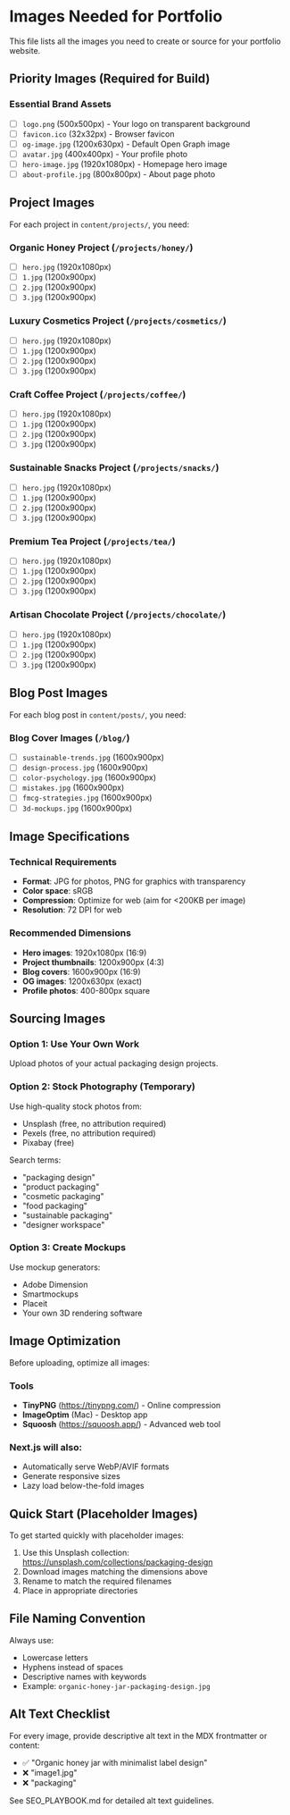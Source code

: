 # Images Needed for Portfolio

This file lists all the images you need to create or source for your portfolio website.

## Priority Images (Required for Build)

### Essential Brand Assets
- [ ] `logo.png` (500x500px) - Your logo on transparent background
- [ ] `favicon.ico` (32x32px) - Browser favicon
- [ ] `og-image.jpg` (1200x630px) - Default Open Graph image
- [ ] `avatar.jpg` (400x400px) - Your profile photo
- [ ] `hero-image.jpg` (1920x1080px) - Homepage hero image
- [ ] `about-profile.jpg` (800x800px) - About page photo

## Project Images

For each project in `content/projects/`, you need:

### Organic Honey Project (`/projects/honey/`)
- [ ] `hero.jpg` (1920x1080px)
- [ ] `1.jpg` (1200x900px)
- [ ] `2.jpg` (1200x900px)
- [ ] `3.jpg` (1200x900px)

### Luxury Cosmetics Project (`/projects/cosmetics/`)
- [ ] `hero.jpg` (1920x1080px)
- [ ] `1.jpg` (1200x900px)
- [ ] `2.jpg` (1200x900px)
- [ ] `3.jpg` (1200x900px)

### Craft Coffee Project (`/projects/coffee/`)
- [ ] `hero.jpg` (1920x1080px)
- [ ] `1.jpg` (1200x900px)
- [ ] `2.jpg` (1200x900px)
- [ ] `3.jpg` (1200x900px)

### Sustainable Snacks Project (`/projects/snacks/`)
- [ ] `hero.jpg` (1920x1080px)
- [ ] `1.jpg` (1200x900px)
- [ ] `2.jpg` (1200x900px)
- [ ] `3.jpg` (1200x900px)

### Premium Tea Project (`/projects/tea/`)
- [ ] `hero.jpg` (1920x1080px)
- [ ] `1.jpg` (1200x900px)
- [ ] `2.jpg` (1200x900px)
- [ ] `3.jpg` (1200x900px)

### Artisan Chocolate Project (`/projects/chocolate/`)
- [ ] `hero.jpg` (1920x1080px)
- [ ] `1.jpg` (1200x900px)
- [ ] `2.jpg` (1200x900px)
- [ ] `3.jpg` (1200x900px)

## Blog Post Images

For each blog post in `content/posts/`, you need:

### Blog Cover Images (`/blog/`)
- [ ] `sustainable-trends.jpg` (1600x900px)
- [ ] `design-process.jpg` (1600x900px)
- [ ] `color-psychology.jpg` (1600x900px)
- [ ] `mistakes.jpg` (1600x900px)
- [ ] `fmcg-strategies.jpg` (1600x900px)
- [ ] `3d-mockups.jpg` (1600x900px)

## Image Specifications

### Technical Requirements
- **Format**: JPG for photos, PNG for graphics with transparency
- **Color space**: sRGB
- **Compression**: Optimize for web (aim for <200KB per image)
- **Resolution**: 72 DPI for web

### Recommended Dimensions
- **Hero images**: 1920x1080px (16:9)
- **Project thumbnails**: 1200x900px (4:3)
- **Blog covers**: 1600x900px (16:9)
- **OG images**: 1200x630px (exact)
- **Profile photos**: 400-800px square

## Sourcing Images

### Option 1: Use Your Own Work
Upload photos of your actual packaging design projects.

### Option 2: Stock Photography (Temporary)
Use high-quality stock photos from:
- Unsplash (free, no attribution required)
- Pexels (free, no attribution required)
- Pixabay (free)

Search terms:
- "packaging design"
- "product packaging"
- "cosmetic packaging"
- "food packaging"
- "sustainable packaging"
- "designer workspace"

### Option 3: Create Mockups
Use mockup generators:
- Adobe Dimension
- Smartmockups
- Placeit
- Your own 3D rendering software

## Image Optimization

Before uploading, optimize all images:

### Tools
- **TinyPNG** (https://tinypng.com/) - Online compression
- **ImageOptim** (Mac) - Desktop app
- **Squoosh** (https://squoosh.app/) - Advanced web tool

### Next.js will also:
- Automatically serve WebP/AVIF formats
- Generate responsive sizes
- Lazy load below-the-fold images

## Quick Start (Placeholder Images)

To get started quickly with placeholder images:

1. Use this Unsplash collection: https://unsplash.com/collections/packaging-design
2. Download images matching the dimensions above
3. Rename to match the required filenames
4. Place in appropriate directories

## File Naming Convention

Always use:
- Lowercase letters
- Hyphens instead of spaces
- Descriptive names with keywords
- Example: `organic-honey-jar-packaging-design.jpg`

## Alt Text Checklist

For every image, provide descriptive alt text in the MDX frontmatter or content:
- ✅ "Organic honey jar with minimalist label design"
- ❌ "image1.jpg"
- ❌ "packaging"

See SEO_PLAYBOOK.md for detailed alt text guidelines.


